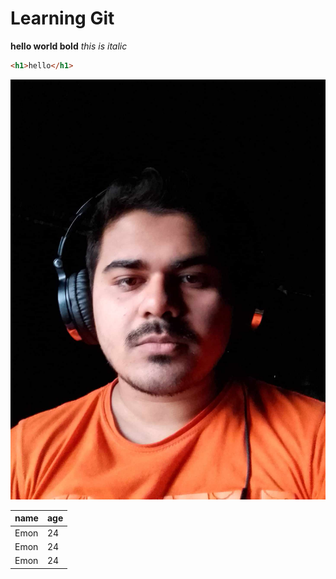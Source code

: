 <h1>Learning Git</h1>


**hello world bold**
_this is italic_


```html
<h1>hello</h1>
```

![Emon](images/Emon.jpg)

|name|age|
|------|------|
|Emon|24|
|Emon|24|
|Emon|24|